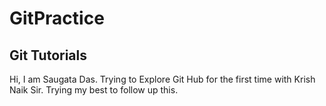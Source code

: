 ﻿# GitPractice
## Git Tutorials
Hi, I am Saugata Das. Trying to Explore Git Hub for the first time with Krish Naik Sir.
Trying my best to follow up this.
